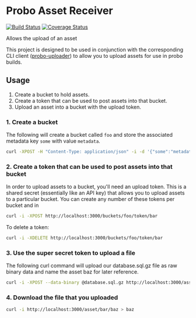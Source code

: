 # Probo Asset Receiver
[![Build Status](https://travis-ci.org/ProboCI/probo-asset-receiver.svg?branch=master)](https://travis-ci.org/ProboCI/probo-asset-receiver)
[![Coverage Status](https://coveralls.io/repos/ProboCI/probo-asset-receiver/badge.svg?branch=master&service=github)](https://coveralls.io/github/ProboCI/probo-asset-receiver?branch=master)

Allows the upload of an asset 

This project is designed to be used in conjunction with the corresponding CLI client
([probo-uploader](https://github.com/ProboCI/probo-uploader)) to allow you to upload
assets for use in probo builds. 


## Usage

 1. Create a bucket to hold assets.
 2. Create a token that can be used to post assets into that bucket.
 3. Upload an asset into a bucket with the upload token.


### 1. Create a bucket

The following will create a bucket called `foo` and store the associated metadata key `some` with value `metadata`.

```` bash
curl -XPOST -H "Content-Type: application/json" -i -d '{"some":"metadata"}' http://localhost:3000/buckets/foo
````

### 2. Create a token that can be used to post assets into that bucket

In order to upload assets to a bucket, you'll need an upload token. This is a shared secret (essentially like an API key)
that allows you to upload assets to a particular bucket.  You can create any number of these tokens per bucket and in

```` bash
curl -i -XPOST http://localhost:3000/buckets/foo/token/bar
````

To delete a token:

```` bash
curl -i -XDELETE http://localhost:3000/buckets/foo/token/bar
````

### 3. Use the super secret token to upload a file

The following curl command will upload our database.sql.gz file as raw binary data and name the asset
baz for later reference.

```` bash
curl -i -XPOST --data-binary @database.sql.gz http://localhost:3000/asset/bar/baz
````

### 4. Download the file that you uploaded

```` bash
curl -i http://localhost:3000/asset/bar/baz > baz
````
